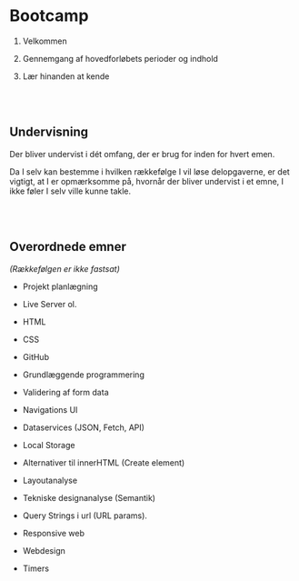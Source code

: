 # **Bootcamp**

1. Velkommen

2. Gennemgang af hovedforløbets perioder og indhold

3. Lær hinanden at kende


<br><br>
## **Undervisning**

Der bliver undervist i dét omfang, der er brug for inden for hvert emen.

Da I selv kan bestemme i hvilken rækkefølge I vil løse delopgaverne, er det vigtigt, at I er opmærksomme på, hvornår der bliver undervist i et emne, I ikke føler I selv ville kunne takle.


<br><br>
## **Overordnede emner**

*(Rækkefølgen er ikke fastsat)*

* Projekt planlægning
* Live Server ol.
* HTML 
* CSS
* GitHub
* Grundlæggende programmering
* Validering af form data
* Navigations UI
* Dataservices (JSON, Fetch, API)
* Local Storage
* Alternativer til innerHTML (Create element)
* Layoutanalyse
* Tekniske designanalyse (Semantik)
* Query Strings i url (URL params).

* Responsive web
* Webdesign
* Timers
